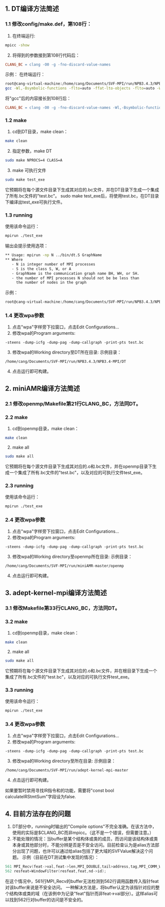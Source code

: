 ## 1. DT编译方法简述
### 1.1 修改config/make.def，第108行：

1. 在终端运行:
``` bash
mpicc -show
```
2. 将得到的参数接到第108行代码后：
``` Makefile
CLANG_BC = clang -O0 -g -fno-discard-value-names
```

示例：
在终端运行：
``` bash
root@cang-virtual-machine:/home/cang/Documents/SVF-MPI/run/NPB3.4.3/NPB3.4-MPI/DT# mpicc -show
gcc -Wl,-Bsymbolic-functions -flto=auto -ffat-lto-objects -flto=auto -Wl,-z,relro -I/usr/include/x86_64-linux-gnu/mpich -L/usr/lib/x86_64-linux-gnu -lmpich
```
将"gcc"后的内容接长到108行后：
``` Makefile
CLANG_BC = clang -O0 -g -fno-discard-value-names -Wl,-Bsymbolic-functions -flto=auto -ffat-lto-objects -flto=auto -Wl,-z,relro -I/usr/include/x86_64-linux-gnu/mpich -L/usr/lib/x86_64-linux-gnu -lmpich
```

### 1.2 make
1. cd到DT目录，make clean：
``` bash
make clean
```
2. 指定参数，make DT
``` bash
sudo make NPROCS=4 CLASS=A
```
3. make 可执行文件
``` bash
sudo make test_exe
```
它预期将在每个源文件目录下生成其对应的.bc文件，并在DT目录下生成一个集成了所有.bc文件的"test.bc"。
sudo make test_exe后，将使用test.bc，在DT目录下编译出test_exe可执行文件。
### 1.3 running
使用该命令运行：
``` bash
mpirun ./test_exe
```
输出会提示使用选项：
``` bash
** Usage: mpirun -np N ../bin/dt.S GraphName
** Where 
   - N is integer number of MPI processes
   - S is the class S, W, or A 
   - GraphName is the communication graph name BH, WH, or SH.
   - the number of MPI processes N should not be be less than 
     the number of nodes in the graph
```

示例：
``` bash
root@cang-virtual-machine:/home/cang/Documents/SVF-MPI/run/NPB3.4.3/NPB3.4-MPI/DT# mpirun -np 21 ./test_exe BH
```
### 1.4 更改wpa参数
1. 点击"wpa"字样旁下拉窗口，点击Edit Configurations...
2. 修改wpa的Program arguments:
```
-steens -dump-icfg -dump-pag -dump-callgraph -print-pts test.bc
```
3. 修改wpa的Working directory至DT所在目录:
   示例目录：
```
/home/cang/Documents/SVF-MPI/run/NPB3.4.3/NPB3.4-MPI/DT
```
4. 点击运行即可构建。

## 2. miniAMR编译方法简述
### 2.1 修改openmp/Makefile第21行CLANG_BC，方法同DT。
### 2.2 make
1. cd到openmp目录，make clean：
``` bash
make clean
```
2. make all
``` bash
sudo make all
```
它预期将在每个源文件目录下生成其对应的.o和.bc文件，并在openmp目录下生成一个集成了所有.bc文件的"test.bc"，以及对应的可执行文件test_exe。
### 2.3 running
使用该命令运行：
``` bash
mpirun ./test_exe
```

### 2.4 更改wpa参数
1. 点击"wpa"字样旁下拉窗口，点击Edit Configurations...
2. 修改wpa的Program arguments:
```
-steens -dump-icfg -dump-pag -dump-callgraph -print-pts test.bc
```
3. 修改wpa的Working directory至openmp所在目录:
   示例目录：
```
/home/cang/Documents/SVF-MPI/run/miniAMR-master/openmp
```
4. 点击运行即可构建。

## 3. adept-kernel-mpi编译方法简述
### 3.1 修改Makefile第33行CLANG_BC，方法同DT。
### 3.2 make
1. cd到openmp目录，make clean：
``` bash
make clean
```
2. make all
``` bash
sudo make all
```
它预期将在每个源文件目录下生成其对应的.o和.bc文件，并在根目录下生成一个集成了所有.bc文件的"test.bc"，以及对应的可执行文件test_exe。
### 3.3 running
使用该命令运行：
``` bash
mpirun ./test_exe
```

### 3.4 更改wpa参数
1. 点击"wpa"字样旁下拉窗口，点击Edit Configurations...
2. 修改wpa的Program arguments:
```
-steens -dump-icfg -dump-pag -dump-callgraph -print-pts test.bc
```
3. 修改wpa的Working directory至所在目录:
   示例目录：
```
/home/cang/Documents/SVF-MPI/run/adept-kernel-mpi-master
```
4. 点击运行即可构建。

如果要暂时禁用寻找IR指令和的功能，需要将"const bool calculateIRStmtSum"字段设为false.
## 4. 目前方法存在的问题
1. DT部分中，running时输出的"Compile options"不完全准确。在该方法中，使用的实际是$CLANG_BC而非mpicc。（这不是一个错误，但需要注意。）
2. 不能处理的情况：当buffer是某个结构体或类的成员，而访问是该结构体或类本身或其他部分时，不能分辨是否是不安全访问。目前检查认为是alias方法部分出现了问题，也许可以通过给alias包括了更大域的SVFValue解决这个问题。
   示例（目前在DT测试集中发现的情况）：
``` Cpp {.line-numbers}
561 MPI_Recv(feat->val,feat->len,MPI_DOUBLE,tail>address,tag,MPI_COMM_WORLD,&status);
562 resfeat=WindowFilter(resfeat,feat,nd->id);
```
在这个情况中，561行MPI_Recv的buffer无法检测到562行调用函数传入指针feat对该buffer来说是不安全访问。
一种解决方法是，将buffer认定为该指针对应的整个结构体或类的域（在该例中为记录"feat"指针而非feat->val部分）。这样alias可以找到562行对buffer的访问是不安全的。